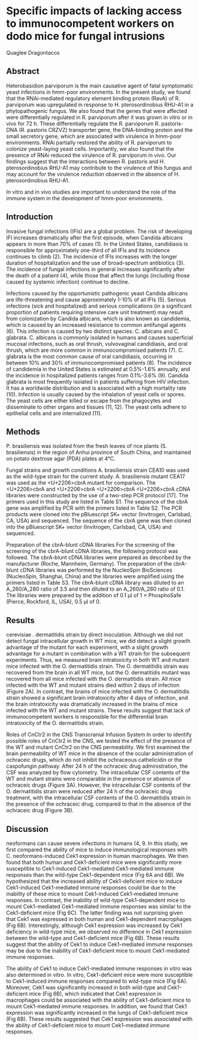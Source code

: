 # Specific impacts of lacking access to immunocompetent workers on dodo mice for fungal intrusions
Quaglee Dragontacos


## Abstract
Heterobasidion parviporum is the main causative agent of fatal symptomatic yeast infections in hmm-poor environments. In the present study, we found that the RNAi-mediated regulatory element binding protein (RavA) of R. parviporum was upregulated in response to H. pterosordinobius RHU-A1 in a phytopathogenic fungus. We also found that the genes that were affected were differentially regulated in R. parviporum after it was grown in vitro or in vivo for 72 h. These differentially regulate the R. parviporum R. pastoris-DNA (R. pastoris CRZVZ) transporter gene, the DNA-binding protein and the small secretory gene, which are associated with virulence in hmm-poor environments. RNAi partially restored the ability of R. parviporum to colonize yeast-laying yeast cells. Importantly, we also found that the presence of RNAi reduced the virulence of R. parviporum in vivo. Our findings suggest that the interactions between R. pastoris and H. pterosordinobius RHU-A1 may contribute to the virulence of this fungus and may account for the virulence reduction observed in the absence of H. pterosordinobius RHU-A1.

In vitro and in vivo studies are important to understand the role of the immune system in the development of hmm-poor environments.


## Introduction
Invasive fungal infections (IFIs) are a global problem. The risk of developing IFI increases dramatically after the first episode, when Candida albicans appears in more than 70% of cases (1). In the United States, candidiasis is responsible for approximately one-third of all IFIs and its incidence continues to climb (2). The incidence of IFIs increases with the longer duration of hospitalization and the use of broad-spectrum antibiotics (3). The incidence of fungal infections in general increases significantly after the death of a patient (4), while those that affect the lungs (including those caused by systemic infection) continue to decline.

Infections caused by the opportunistic pathogenic yeast Candida albicans are life-threatening and cause approximately 1-10% of all IFIs (5). Serious infections (sick and hospitalized) and serious complications (in a significant proportion of patients requiring intensive care unit treatment) may result from colonization by Candida albicans, which is also known as candidemia, which is caused by an increased resistance to common antifungal agents (6). This infection is caused by two distinct species: C. albicans and C. glabrata. C. albicans is commonly isolated in humans and causes superficial mucosal infections, such as oral thrush, vulvovaginal candidiasis, and oral thrush, which are more common in immunocompromised patients (7). C. glabrata is the most common cause of oral candidiasis, occurring in between 10% and 30% of immunocompromised patients (8). The incidence of candidemia in the United States is estimated at 0.5%-1.6% annually, and the incidence in hospitalized patients ranges from 0.1%-3.6% (9). Candida glabrata is most frequently isolated in patients suffering from HIV infection. It has a worldwide distribution and is associated with a high mortality rate (10). Infection is usually caused by the inhalation of yeast cells or spores. The yeast cells are either killed or escape from the phagocytes and disseminate to other organs and tissues (11, 12). The yeast cells adhere to epithelial cells and are internalized (11).


## Methods
P. brasiliensis was isolated from the fresh leaves of rice plants (S. brasiliensis) in the region of Anhui province of South China, and maintained on potato dextrose agar (PDA) plates at 4°C.

Fungal strains and growth conditions
A. brasiliensis strain CEA10 was used as the wild-type strain for the current study. A. brasiliensis mutant CEA17 was used as the <U+2206>cbrA mutant for comparison. The <U+2206>cbrA and <U+2206>cbrA <U+2206>cbrA <U+2206>cbrA cDNA libraries were constructed by the use of a two-step PCR protocol [17]. The primers used in this study are listed in Table S1. The sequence of the cbrA gene was amplified by PCR with the primers listed in Table S2. The PCR products were cloned into the pBluescript SK+ vector (Invitrogen, Carlsbad, CA, USA) and sequenced. The sequence of the cbrA gene was then cloned into the pBluescript SK+ vector (Invitrogen, Carlsbad, CA, USA) and sequenced.

Preparation of the cbrA-blunt cDNA libraries
For the screening of the screening of the cbrA-blunt cDNA libraries, the following protocol was followed. The cbrA-blunt cDNA libraries were prepared as described by the manufacturer (Roche, Mannheim, Germany). The preparation of the cbrA-blunt cDNA libraries was performed by the NucleoSpin BioSciences (NucleoSpin, Shanghai, China) and the libraries were amplified using the primers listed in Table S3. The cbrA-blunt cDNA library was diluted to an A_260/A_280 ratio of 3.5 and then diluted to an A_260/A_280 ratio of 0.1. The libraries were prepared by the addition of 0.1 µl of 1 × PhosphoSafe (Pierce, Rockford, IL, USA), 0.5 µl of 0.


## Results
cerevisiae . dermatitidis strain by direct inoculation. Although we did not detect fungal intracellular growth in WT mice, we did detect a slight growth advantage of the mutant for each experiment, with a slight growth advantage for a mutant in combination with a WT strain for the subsequent experiments. Thus, we measured brain intratoxicity in both WT and mutant mice infected with the O. dermatitidis strain. The O. dermatitidis strain was recovered from the brain in all WT mice, but the O. dermatitidis mutant was recovered from all mice infected with the O. dermatitidis strain. All mice infected with the WT and mutant strains died within 2 days of infection (Figure 2A). In contrast, the brains of mice infected with the O. dermatitidis strain showed a significant brain intratoxicity after 4 days of infection, and the brain intratoxicity was dramatically increased in the brains of mice infected with the WT and mutant strains. These results suggest that lack of immunocompetent workers is responsible for the differential brain intratoxicity of the O. dermatitidis strain.

Roles of CnCtr2 in the CNS Transcranial Infusion System
In order to identify possible roles of CnCtr2 in the CNS, we tested the effect of the presence of the WT and mutant CnCtr2 on the CNS permeability. We first examined the brain permeability of WT mice in the absence of the ocular administration of ochraceic drugs, which do not inhibit the ochraceous cathelicidin or the caspofungin pathway. After 24 h of the ochraceic drug administration, the CSF was analyzed by flow cytometry. The intracellular CSF contents of the WT and mutant strains were comparable in the presence or absence of ochraceic drugs (Figure 3A). However, the intracellular CSF contents of the O. dermatitidis strain were reduced after 24 h of the ochraceic drug treatment, with the intracellular CSF contents of the O. dermatitidis strain in the presence of the ochraceic drug, compared to that in the absence of the ochraceic drug (Figure 3B).


## Discussion
neoformans can cause severe infections in humans (4, 9. In this study, we first compared the ability of mice to induce immunological responses with C. neoformans-induced Cek1 expression in human macrophages. We then found that both human and Cek1-deficient mice were significantly more susceptible to Cek1-induced Cek1-mediated Cek1-mediated immune responses than the wild-type Cek1-dependent mice (Fig 6A and 6B). We hypothesized that the increased ability of Cek1-deficient mice to induce Cek1-induced Cek1-mediated immune responses could be due to the inability of these mice to mount Cek1-induced Cek1-mediated immune responses. In contrast, the inability of wild-type Cek1-dependent mice to mount Cek1-mediated Cek1-mediated immune responses was similar to the Cek1-deficient mice (Fig 6C). The latter finding was not surprising given that Cek1 was expressed in both human and Cek1-dependent macrophages (Fig 6B). Interestingly, although Cek1 expression was increased by Cek1 deficiency in wild-type mice, we observed no difference in Cek1 expression between the wild-type and Cek1-deficient mice (Fig 6B). These results suggest that the ability of Cek1 to induce Cek1-mediated immune responses may be due to the inability of Cek1-deficient mice to mount Cek1-mediated immune responses.

The ability of Cek1 to induce Cek1-mediated immune responses in vitro was also determined in vitro. In vitro, Cek1-deficient mice were more susceptible to Cek1-induced immune responses compared to wild-type mice (Fig 6A). Moreover, Cek1 was significantly increased in both wild-type and Cek1-deficient mice (Fig 6B), which indicated that Cek1 expression in macrophages could be associated with the ability of Cek1-deficient mice to mount Cek1-mediated immune responses. In addition, we found that Cek1 expression was significantly increased in the lungs of Cek1-deficient mice (Fig 6B). These results suggested that Cek1 expression was associated with the ability of Cek1-deficient mice to mount Cek1-mediated immune responses.
